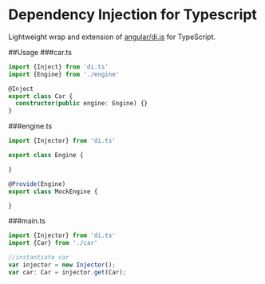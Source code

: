 

# Dependency Injection for Typescript
Lightweight wrap and extension of [angular/di.js](https://github.com/angular/di.js) for TypeScript.


##Usage
###car.ts
```typescript
import {Inject} from 'di.ts'
import {Engine} from './engine'

@Inject
export class Car {
  constructor(public engine: Engine) {}
}
```

###engine.ts
```typescript
import {Injector} from 'di.ts'

export class Engine {

}

@Provide(Engine)
export class MockEngine {

}
```

###main.ts
```typescript
import {Injector} from 'di.ts'
import {Car} from './car'

//instantiate car
var injector = new Injector();
var car: Car = injector.get(Car);
```




